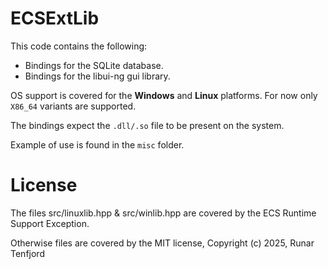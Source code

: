 # ECSExtLib

This code contains the following:
 
 * Bindings for the SQLite database.
 * Bindings for the libui-ng gui library.

OS support is covered for the **Windows** and **Linux** platforms.
For now only `X86_64` variants are supported.

The bindings expect the `.dll/.so` file to be present
on the system.

Example of use is found in the `misc` folder.

# License
The files src/linuxlib.hpp & src/winlib.hpp are covered
by the ECS Runtime Support Exception.

Otherwise files are covered by the MIT license,
Copyright (c) 2025,  Runar Tenfjord
